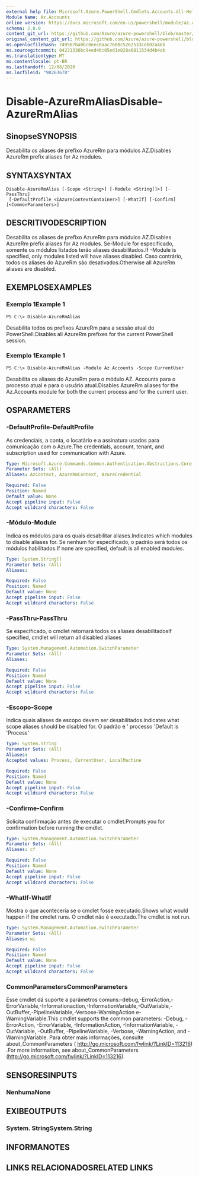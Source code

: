 ```yaml
---
external help file: Microsoft.Azure.PowerShell.Cmdlets.Accounts.dll-Help.xml
Module Name: Az.Accounts
online version: https://docs.microsoft.com/en-us/powershell/module/az.accounts/disable-azurermalias
schema: 2.0.0
content_git_url: https://github.com/Azure/azure-powershell/blob/master/src/Accounts/Accounts/help/Disable-AzureRmAlias.md
original_content_git_url: https://github.com/Azure/azure-powershell/blob/master/src/Accounts/Accounts/help/Disable-AzureRmAlias.md
ms.openlocfilehash: 749507ba0bc0eec8aac7600c5262533ceb02a46b
ms.sourcegitcommit: 04221336bc9eed46c05ed1e828a6811534d4b4ab
ms.translationtype: MT
ms.contentlocale: pt-BR
ms.lasthandoff: 12/08/2020
ms.locfileid: "98263670"
---
```

# <span data-ttu-id="b63b9-101">Disable-AzureRmAlias</span><span class="sxs-lookup"><span data-stu-id="b63b9-101">Disable-AzureRmAlias</span></span>

## <span data-ttu-id="b63b9-102">Sinopse</span><span class="sxs-lookup"><span data-stu-id="b63b9-102">SYNOPSIS</span></span>
<span data-ttu-id="b63b9-103">Desabilita os aliases de prefixo AzureRm para módulos AZ.</span><span class="sxs-lookup"><span data-stu-id="b63b9-103">Disables AzureRm prefix aliases for Az modules.</span></span>

## <span data-ttu-id="b63b9-104">SYNTAX</span><span class="sxs-lookup"><span data-stu-id="b63b9-104">SYNTAX</span></span>

```
Disable-AzureRmAlias [-Scope <String>] [-Module <String[]>] [-PassThru]
 [-DefaultProfile <IAzureContextContainer>] [-WhatIf] [-Confirm] [<CommonParameters>]
```

## <span data-ttu-id="b63b9-105">DESCRITIVO</span><span class="sxs-lookup"><span data-stu-id="b63b9-105">DESCRIPTION</span></span>
<span data-ttu-id="b63b9-106">Desabilita os aliases de prefixo AzureRm para módulos AZ.</span><span class="sxs-lookup"><span data-stu-id="b63b9-106">Disables AzureRm prefix aliases for Az modules.</span></span> <span data-ttu-id="b63b9-107">Se-Module for especificado, somente os módulos listados terão aliases desabilitados.</span><span class="sxs-lookup"><span data-stu-id="b63b9-107">If -Module is specified, only modules listed will have aliases disabled.</span></span> <span data-ttu-id="b63b9-108">Caso contrário, todos os aliases do AzureRm são desativados.</span><span class="sxs-lookup"><span data-stu-id="b63b9-108">Otherwise all AzureRm aliases are disabled.</span></span>

## <span data-ttu-id="b63b9-109">EXEMPLOS</span><span class="sxs-lookup"><span data-stu-id="b63b9-109">EXAMPLES</span></span>

### <span data-ttu-id="b63b9-110">Exemplo 1</span><span class="sxs-lookup"><span data-stu-id="b63b9-110">Example 1</span></span>
```
PS C:\> Disable-AzureRmAlias
```

<span data-ttu-id="b63b9-111">Desabilita todos os prefixos AzureRm para a sessão atual do PowerShell.</span><span class="sxs-lookup"><span data-stu-id="b63b9-111">Disables all AzureRm prefixes for the current PowerShell session.</span></span>

### <span data-ttu-id="b63b9-112">Exemplo 1</span><span class="sxs-lookup"><span data-stu-id="b63b9-112">Example 1</span></span>
```
PS C:\> Disable-AzureRmAlias -Module Az.Accounts -Scope CurrentUser
```

<span data-ttu-id="b63b9-113">Desabilita os aliases do AzureRm para o módulo AZ. Accounts para o processo atual e para o usuário atual.</span><span class="sxs-lookup"><span data-stu-id="b63b9-113">Disables AzureRm aliases for the Az.Accounts module for both the current process and for the current user.</span></span>

## <span data-ttu-id="b63b9-114">OS</span><span class="sxs-lookup"><span data-stu-id="b63b9-114">PARAMETERS</span></span>

### <span data-ttu-id="b63b9-115">-DefaultProfile</span><span class="sxs-lookup"><span data-stu-id="b63b9-115">-DefaultProfile</span></span>
<span data-ttu-id="b63b9-116">As credenciais, a conta, o locatário e a assinatura usados para comunicação com o Azure.</span><span class="sxs-lookup"><span data-stu-id="b63b9-116">The credentials, account, tenant, and subscription used for communication with Azure.</span></span>

```yaml
Type: Microsoft.Azure.Commands.Common.Authentication.Abstractions.Core.IAzureContextContainer
Parameter Sets: (All)
Aliases: AzContext, AzureRmContext, AzureCredential

Required: False
Position: Named
Default value: None
Accept pipeline input: False
Accept wildcard characters: False
```

### <span data-ttu-id="b63b9-117">-Módulo</span><span class="sxs-lookup"><span data-stu-id="b63b9-117">-Module</span></span>
<span data-ttu-id="b63b9-118">Indica os módulos para os quais desabilitar aliases.</span><span class="sxs-lookup"><span data-stu-id="b63b9-118">Indicates which modules to disable aliases for.</span></span>
<span data-ttu-id="b63b9-119">Se nenhum for especificado, o padrão será todos os módulos habilitados.</span><span class="sxs-lookup"><span data-stu-id="b63b9-119">If none are specified, default is all enabled modules.</span></span>

```yaml
Type: System.String[]
Parameter Sets: (All)
Aliases:

Required: False
Position: Named
Default value: None
Accept pipeline input: False
Accept wildcard characters: False
```

### <span data-ttu-id="b63b9-120">-PassThru</span><span class="sxs-lookup"><span data-stu-id="b63b9-120">-PassThru</span></span>
<span data-ttu-id="b63b9-121">Se especificado, o cmdlet retornará todos os aliases desabilitados</span><span class="sxs-lookup"><span data-stu-id="b63b9-121">If specified, cmdlet will return all disabled aliases</span></span>

```yaml
Type: System.Management.Automation.SwitchParameter
Parameter Sets: (All)
Aliases:

Required: False
Position: Named
Default value: None
Accept pipeline input: False
Accept wildcard characters: False
```

### <span data-ttu-id="b63b9-122">-Escopo</span><span class="sxs-lookup"><span data-stu-id="b63b9-122">-Scope</span></span>
<span data-ttu-id="b63b9-123">Indica quais aliases de escopo devem ser desabilitados.</span><span class="sxs-lookup"><span data-stu-id="b63b9-123">Indicates what scope aliases should be disabled for.</span></span> <span data-ttu-id="b63b9-124">O padrão é ' processo '</span><span class="sxs-lookup"><span data-stu-id="b63b9-124">Default is 'Process'</span></span>

```yaml
Type: System.String
Parameter Sets: (All)
Aliases:
Accepted values: Process, CurrentUser, LocalMachine

Required: False
Position: Named
Default value: None
Accept pipeline input: False
Accept wildcard characters: False
```

### <span data-ttu-id="b63b9-125">-Confirme</span><span class="sxs-lookup"><span data-stu-id="b63b9-125">-Confirm</span></span>
<span data-ttu-id="b63b9-126">Solicita confirmação antes de executar o cmdlet.</span><span class="sxs-lookup"><span data-stu-id="b63b9-126">Prompts you for confirmation before running the cmdlet.</span></span>

```yaml
Type: System.Management.Automation.SwitchParameter
Parameter Sets: (All)
Aliases: cf

Required: False
Position: Named
Default value: None
Accept pipeline input: False
Accept wildcard characters: False
```

### <span data-ttu-id="b63b9-127">-WhatIf</span><span class="sxs-lookup"><span data-stu-id="b63b9-127">-WhatIf</span></span>
<span data-ttu-id="b63b9-128">Mostra o que aconteceria se o cmdlet fosse executado.</span><span class="sxs-lookup"><span data-stu-id="b63b9-128">Shows what would happen if the cmdlet runs.</span></span>
<span data-ttu-id="b63b9-129">O cmdlet não é executado.</span><span class="sxs-lookup"><span data-stu-id="b63b9-129">The cmdlet is not run.</span></span>

```yaml
Type: System.Management.Automation.SwitchParameter
Parameter Sets: (All)
Aliases: wi

Required: False
Position: Named
Default value: None
Accept pipeline input: False
Accept wildcard characters: False
```

### <span data-ttu-id="b63b9-130">CommonParameters</span><span class="sxs-lookup"><span data-stu-id="b63b9-130">CommonParameters</span></span>
<span data-ttu-id="b63b9-131">Esse cmdlet dá suporte a parâmetros comuns:-debug,-ErrorAction,-ErrorVariable,-Informationaction,-InformationVariable,-OutVariable,-OutBuffer,-PipelineVariable,-Verbose-WarningAction e-WarningVariable.</span><span class="sxs-lookup"><span data-stu-id="b63b9-131">This cmdlet supports the common parameters: -Debug, -ErrorAction, -ErrorVariable, -InformationAction, -InformationVariable, -OutVariable, -OutBuffer, -PipelineVariable, -Verbose, -WarningAction, and -WarningVariable.</span></span> <span data-ttu-id="b63b9-132">Para obter mais informações, consulte about_CommonParameters ( http://go.microsoft.com/fwlink/?LinkID=113216) .</span><span class="sxs-lookup"><span data-stu-id="b63b9-132">For more information, see about_CommonParameters (http://go.microsoft.com/fwlink/?LinkID=113216).</span></span>

## <span data-ttu-id="b63b9-133">SENSORES</span><span class="sxs-lookup"><span data-stu-id="b63b9-133">INPUTS</span></span>

### <span data-ttu-id="b63b9-134">Nenhuma</span><span class="sxs-lookup"><span data-stu-id="b63b9-134">None</span></span>

## <span data-ttu-id="b63b9-135">EXIBE</span><span class="sxs-lookup"><span data-stu-id="b63b9-135">OUTPUTS</span></span>

### <span data-ttu-id="b63b9-136">System. String</span><span class="sxs-lookup"><span data-stu-id="b63b9-136">System.String</span></span>

## <span data-ttu-id="b63b9-137">INFORMA</span><span class="sxs-lookup"><span data-stu-id="b63b9-137">NOTES</span></span>

## <span data-ttu-id="b63b9-138">LINKS RELACIONADOS</span><span class="sxs-lookup"><span data-stu-id="b63b9-138">RELATED LINKS</span></span>
